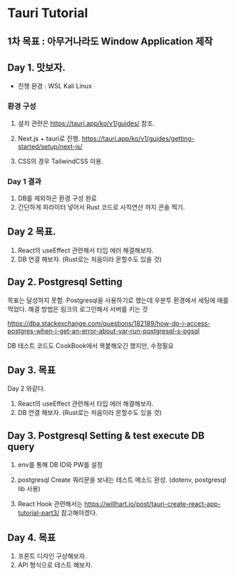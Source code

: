 # Tauri Tutorial

## 1차 목표 : 아무거나라도 Window Application 제작

## Day 1. 맛보자.

- 진행 환경 : WSL Kali Linux

### 환경 구성

1. 설치 관련은 https://tauri.app/ko/v1/guides/ 참조.

2. Next.js + tauri로 진행.
   https://tauri.app/ko/v1/guides/getting-started/setup/next-js/

3. CSS의 경우 TailwindCSS 이용.

### Day 1 결과

1. DB를 제외하곤 환경 구성 완료
2. 간단하게 파라미터 넣어서 Rust 코드로 사칙연산 까지 콘솔 찍기.

## Day 2 목표.

1. React의 useEffect 관련해서 타입 에러 해결해보자.
2. DB 연결 해보자. (Rust로는 처음이라 몬할수도 있을 것)

## Day 2. Postgresql Setting

목표는 달성하지 못함.
Postgresql을 사용하기로 했는데 우분투 환경에서 세팅에 애를 먹었다.
해결 방법은 링크의 로그인해서 서버를 키는 것

https://dba.stackexchange.com/questions/182189/how-do-i-access-postgres-when-i-get-an-error-about-var-run-postgresql-s-pgsql

DB 테스트 코드도 CookBook에서 복붙해오긴 했지만, 수정필요

## Day 3. 목표

Day 2 와같다.

1. React의 useEffect 관련해서 타입 에러 해결해보자.
2. DB 연결 해보자. (Rust로는 처음이라 몬할수도 있을 것)

## Day 3. Postgresql Setting & test execute DB query

1. env를 통해 DB ID와 PW를 설정

2. postgresql Create 쿼리문을 보내는 테스트 메소드 완성.
   (dotenv, postgresql lib 사용)

3. React Hook 관련해서는
   https://willhart.io/post/tauri-create-react-app-tutorial-part3/ 참고해야겠다.

## Day 4. 목표

1. 프론트 디자인 구상해보자.
2. API 형식으로 테스트 해보자.

